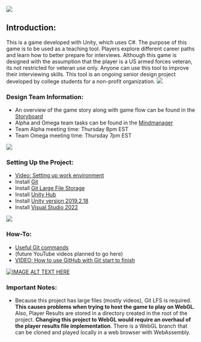 ![](https://static.wixstatic.com/media/a1f28a_4917288ce94e49f895e5c4fe312e29f7~mv2.png/v1/fill/w_200,h_200,al_c,q_85,usm_0.66_1.00_0.01,enc_auto/Untitled.png)

## Introduction:
 This is a game developed with Unity, which uses C#. The purpose of this game is to be used as a teaching tool. Players explore different career paths and learn how to better prepare for interviews. Although this game is designed with the assumption that the player is a US armed forces veteran, its not restricted for veteran use only. Anyone can use this tool to improve their interviewing skills. This tool is an ongoing senior design project developed by college students for a non-profit organization.
![](https://shop.akpsi.org/v/vspfiles/photos/P-130-2T.jpg)

### Design Team Information:
- An overview of the game story along with game flow can be found in the [Storyboard](https://lucid.app/lucidchart/c70d5521-aaef-4d1f-881d-accf072ca4b0/edit?page=0_0&invitationId=inv_fbbb34bc-5a88-489f-b460-ca7bc0b71f57#)
- Alpha and Omega team tasks can be found in the [Mindmanager](https://share.mindmanager.com/#publish/xmL6ainIM3qS2d6fyLv5uNXavKLjLyVF-uE8o6kH)
- Team Alpha meeting time: Thursday 8pm EST
- Team Omega meeting time: Thursday 7pm EST

![](https://secure.touchnet.com/C21591_ustores/web/uploaded_images/mall/UMD_FORMS_LOGO.PNG)

### Setting Up the Project:
- [Video: Setting up work environment](https://www.youtube.com/watch?v=vDsXlQuUDts&ab_channel=Don)
- Install [Git](https://git-scm.com/downloads)
- Install [Git Large File Storage](https://git-lfs.github.com/)
- Install [Unity Hub](https://public-cdn.cloud.unity3d.com/hub/prod/UnityHubSetup.exe)
- Install  [Unity version 2019.2.18](https://unity3d.com/get-unity/download/archive)
- Install [Visual Studio 2022](https://visualstudio.microsoft.com/thank-you-downloading-visual-studio/?sku=Community&channel=Release&version=VS2022&source=VSLandingPage&cid=2030&passive=false)


![](https://ih1.redbubble.net/image.3406570980.1167/st,small,507x507-pad,600x600,f8f8f8.jpg)


### How-To:
- [Useful Git commands](https://training.github.com/downloads/github-git-cheat-sheet.pdf)
- (future YouTube videos planned to go here)
- [VIDEO: How to use GitHub with Git start to finish](https://youtu.be/SlxHFOqU6zc)

 [![IMAGE ALT TEXT HERE](https://cdn.mos.cms.futurecdn.net/8gzcr6RpGStvZFA2qRt4v6-1200-80.jpg)](https://youtu.be/SlxHFOqU6zc)
  
### Important Notes:
- Because this project has large files (mostly videos), Git LFS is required. **This causes problems when trying to host the game to play on WebGL**. Also, Player Results are stored in a directory created in the root of the project. **Changing this project to WebGL would require an overhaul of the player results file implementation**. There is a WebGL branch  that can be cloned and played locally in a web browser with WebAssembly. 
